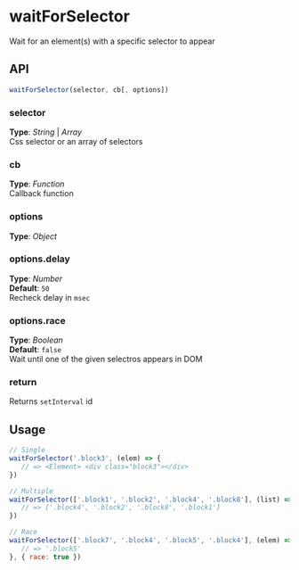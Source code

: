 # waitForSelector
Wait for an element(s) with a specific selector to appear 


## API
```javascript
waitForSelector(selector, cb[, options])
```

### selector
**Type**: _String_ | _Array_   
Css selector or an array of selectors


### cb
**Type**: _Function_   
Callback function


### options
**Type**: _Object_   


### options.delay
**Type**: _Number_   
**Default**: `50`   
Recheck delay in `msec`


### options.race
**Type**: _Boolean_   
**Default**: `false`   
Wait until one of the given selectros appears in DOM


### return
Returns `setInterval` id   


## Usage
```javascript
// Single
waitForSelector('.block3', (elem) => {
   // => <Element> <div class="block3"></div>
})

// Multiple
waitForSelector(['.block1', '.block2', '.block4', '.block8'], (list) => {
   // => ['.block4', '.block2', '.block8', '.block1']
})

// Race
waitForSelector(['.block7', '.block4', '.block5', '.block4'], (elem) => {
   // => '.block5'
}, { race: true })
```

